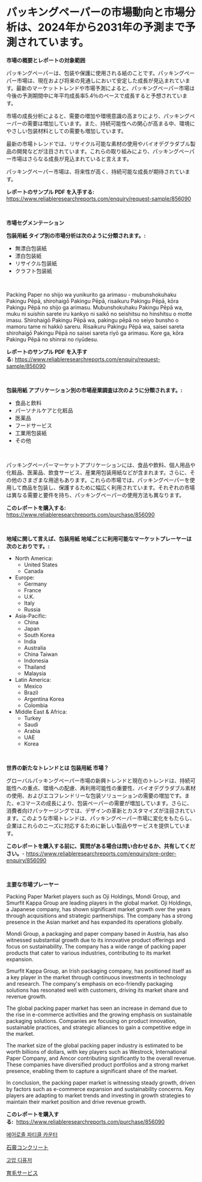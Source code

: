 <p><h1>パッキングペーパーの市場動向と市場分析は、2024年から2031年の予測まで予測されています。</h1></p><p><strong>市場の概要とレポートの対象範囲</strong></p>
<p><p>パッキングペーパーは、包装や保護に使用される紙のことです。パッキングペーパー市場は、現在および将来の見通しにおいて安定した成長が見込まれています。最新のマーケットトレンドや市場予測によると、パッキングペーパー市場は今後の予測期間中に年平均成長率5.4％のペースで成長すると予想されています。</p><p>市場の成長分析によると、需要の増加や環境意識の高まりにより、パッキングペーパーの需要は増加しています。また、持続可能性への関心が高まる中、環境にやさしい包装材料としての需要も増加しています。</p><p>最新の市場トレンドでは、リサイクル可能な素材の使用やバイオデグラダブル製品の開発などが注目されています。これらの取り組みにより、パッキングペーパー市場はさらなる成長が見込まれていると言えます。</p><p>パッキングペーパー市場は、将来性が高く、持続可能な成長が期待されています。</p></p>
<p><strong>レポートのサンプル PDF を入手する:</strong> <a href="https://www.reliableresearchreports.com/enquiry/request-sample/856090">https://www.reliableresearchreports.com/enquiry/request-sample/856090</a></p>
<p>&nbsp;</p>
<p><strong>市場セグメンテーション</strong></p>
<p><strong>包装用紙 タイプ別の市場分析は次のように分類されます。:</strong></p>
<p><ul><li>無漂白包装紙</li><li>漂白包装紙</li><li>リサイクル包装紙</li><li>クラフト包装紙</li></ul></p>
<p>&nbsp;</p>
<p><p>Packing Paper no shijo wa yunikurito ga arimasu - mubunshokuhaku Pakingu Pēpā, shirohaigō Pakingu Pēpā, risaikuru Pakingu Pēpā, kōra Pakingu Pēpā no shijo ga arimasu. Mubunshokuhaku Pakingu Pēpā wa, muku ni suishin sarete iru kankyo ni saikō no seishitsu no hinshitsu o motte imasu. Shirohaigō Pakingu Pēpā wa, pakingu pēpā no seiyo bunsho o mamoru tame ni hakkō sareru. Risaikuru Pakingu Pēpā wa, saisei sareta shirohaigō Pakingu Pēpā no saisei sareta riyō ga arimasu. Kore ga, kōra Pakingu Pēpā no shinrai no riyūdesu.</p></p>
<p><strong>レポートのサンプル PDF を入手する:</strong>&nbsp;<a href="https://www.reliableresearchreports.com/enquiry/request-sample/856090">https://www.reliableresearchreports.com/enquiry/request-sample/856090</a></p>
<p>&nbsp;</p>
<p><strong> 包装用紙 アプリケーション別の市場産業調査は次のように分類されます。:</strong></p>
<p><ul><li>食品と飲料</li><li>パーソナルケアと化粧品</li><li>医薬品</li><li>フードサービス</li><li>工業用包装紙</li><li>その他</li></ul></p>
<p>&nbsp;</p>
<p><p>パッキングペーパーマーケットアプリケーションには、食品や飲料、個人用品や化粧品、医薬品、飲食サービス、産業用包装用紙などが含まれます。さらに、その他のさまざまな用途もあります。これらの市場では、パッキングペーパーを使用して商品を包装し、保護するために幅広く利用されています。それぞれの市場は異なる需要と要件を持ち、パッキングペーパーの使用方法も異なります。</p></p>
<p><strong>このレポートを購入する:</strong>&nbsp; <a href="https://www.reliableresearchreports.com/purchase/856090">https://www.reliableresearchreports.com/purchase/856090</a></p>
<p>&nbsp;</p>
<p><strong>地域に関して言えば、包装用紙 地域ごとに利用可能なマーケットプレーヤーは次のとおりです。:</strong></p>
<p><ul>
    <li>
        North America:
        <ul>
            <li>United States</li>
            <li>Canada</li>
        </ul>
    </li>
    <li>
        Europe:
        <ul>
            <li>Germany</li>
            <li>France</li>
            <li>U.K.</li>
            <li>Italy</li>
            <li>Russia</li>
        </ul>
    </li>
    <li>
        Asia-Pacific:
        <ul>
            <li>China</li>
            <li>Japan</li>
            <li>South Korea</li>
            <li>India</li>
            <li>Australia</li>
            <li>China Taiwan</li>
            <li>Indonesia</li>
            <li>Thailand</li>
            <li>Malaysia</li>
        </ul>
    </li>
    <li>
        Latin America:
        <ul>
            <li>Mexico</li>
            <li>Brazil</li>
            <li>Argentina Korea</li>
            <li>Colombia</li>
        </ul>
    </li>
    <li>
        Middle East & Africa:
        <ul>
            <li>Turkey</li>
            <li>Saudi</li>
            <li>Arabia</li>
            <li>UAE</li>
            <li>Korea</li>
        </ul>
    </li>
    </ul></p>
<p>&nbsp;</p>
<p><strong>世界の新たなトレンドとは 包装用紙 市場？</strong></p>
<p><p>グローバルパッキングペーパー市場の新興トレンドと現在のトレンドは、持続可能性への重点、環境への配慮、再利用可能性の重要性、バイオデグラダブル素材の使用、およびエコフレンドリーな包装ソリューションの需要の増加です。また、eコマースの成長により、包装ペーパーの需要が増加しています。さらに、消費者向けパッケージングでは、デザインの革新とカスタマイズが注目されています。このような市場トレンドは、パッキングペーパー市場に変化をもたらし、企業はこれらのニーズに対応するために新しい製品やサービスを提供しています。</p></p>
<p><strong>このレポートを購入する前に、質問がある場合は問い合わせるか、共有してください。</strong>- <a href="https://www.reliableresearchreports.com/enquiry/pre-order-enquiry/856090">https://www.reliableresearchreports.com/enquiry/pre-order-enquiry/856090</a></p>
<p>&nbsp;</p>
<p><strong>主要な市場プレーヤー</strong></p>
<p><p>Packing Paper Market players such as Oji Holdings, Mondi Group, and Smurfit Kappa Group are leading players in the global market. Oji Holdings, a Japanese company, has shown significant market growth over the years through acquisitions and strategic partnerships. The company has a strong presence in the Asian market and has expanded its operations globally.</p><p>Mondi Group, a packaging and paper company based in Austria, has also witnessed substantial growth due to its innovative product offerings and focus on sustainability. The company has a wide range of packing paper products that cater to various industries, contributing to its market expansion.</p><p>Smurfit Kappa Group, an Irish packaging company, has positioned itself as a key player in the market through continuous investments in technology and research. The company's emphasis on eco-friendly packaging solutions has resonated well with customers, driving its market share and revenue growth.</p><p>The global packing paper market has seen an increase in demand due to the rise in e-commerce activities and the growing emphasis on sustainable packaging solutions. Companies are focusing on product innovation, sustainable practices, and strategic alliances to gain a competitive edge in the market.</p><p>The market size of the global packing paper industry is estimated to be worth billions of dollars, with key players such as Westrock, International Paper Company, and Amcor contributing significantly to the overall revenue. These companies have diversified product portfolios and a strong market presence, enabling them to capture a significant share of the market.</p><p>In conclusion, the packing paper market is witnessing steady growth, driven by factors such as e-commerce expansion and sustainability concerns. Key players are adapting to market trends and investing in growth strategies to maintain their market position and drive revenue growth.</p></p>
<p><strong>このレポートを購入する:</strong>&nbsp;&nbsp;<a href="https://www.reliableresearchreports.com/purchase/856090">https://www.reliableresearchreports.com/purchase/856090</a></p>
<p><p><a href="https://github.com/Howaoole34545/Market-Research-Report-List-1/blob/main/95587568109.md">에어로졸 파티클 카운터</a></p><p><a href="https://github.com/luffiazaza/Market-Research-Report-List-1/blob/main/62234358793.md">石膏コンクリート</a></p><p><a href="https://github.com/JackieFauhey9089475/Market-Research-Report-List-1/blob/main/27403758110.md">고압 디퓨저</a></p><p><a href="https://github.com/one-cool-chick/Market-Research-Report-List-1/blob/main/75068338794.md">育毛サービス</a></p></p>
